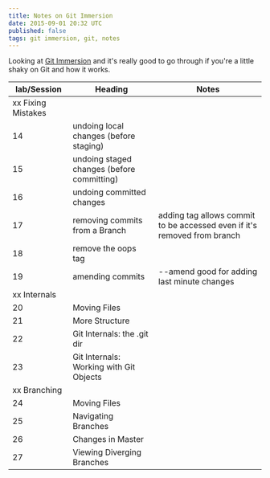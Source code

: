 ```yaml
---
title: Notes on Git Immersion
date: 2015-09-01 20:32 UTC
published: false
tags: git immersion, git, notes
---
```


Looking at [Git Immersion](http://gitimmersion.com/) and it's really good to go through if you're a little shaky on Git and how it works.

 lab/Session | Heading | Notes |
---  | ---     | --- |
 xx Fixing Mistakes | | |
 14  | undoing local changes (before staging) |  |
 15  | undoing staged changes (before committing) |  |
 16  | undoing committed changes |  |
 17  | removing commits from a Branch | adding tag allows commit to be accessed even if it's removed from branch |
 18  | remove the oops tag |  |
 19  | amending commits | --amend good for adding last minute changes |
 xx Internals | | |
 20  | Moving Files | |
 21  | More Structure | |
 22  | Git Internals: the .git dir | |
 23  | Git Internals: Working with Git Objects | |
 xx Branching | | |
 24  | Moving Files | |
 25  | Navigating Branches | |
 26  | Changes in Master | |
 27  | Viewing Diverging Branches | |
